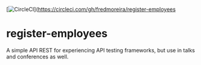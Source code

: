 [![CircleCI](https://circleci.com/gh/fredmoreira/register-employees.svg?style=svg)](https://circleci.com/gh/fredmoreira/register-employees

# register-employees
A simple API REST for experiencing API testing frameworks, but use in talks and conferences as well.
